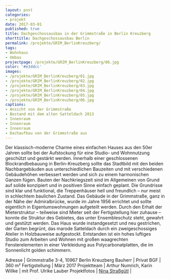 ```yaml
---
layout: post
categories:
- projekt
date: 2017-03-01
published: true
title: Dachgeschossausbau in der Grimmstraße in Berlin Kreuzberg
shorttitle: Dachgeschossausbau Berlin
permalink: /projekte/GRIM_BerlinKreuzberg/
tags: 
- Wohnhaus
- Umbau
projectpage: /projekte/GRIM_BerlinKreuzberg/06.jpg
color: '#e3ddcc'
images:
- /projekte/GRIM_BerlinKreuzberg/01.jpg
- /projekte/GRIM_BerlinKreuzberg/02.jpg
- /projekte/GRIM_BerlinKreuzberg/03.jpg
- /projekte/GRIM_BerlinKreuzberg/04.jpg
- /projekte/GRIM_BerlinKreuzberg/05.jpg
- /projekte/GRIM_BerlinKreuzberg/06.jpg
captions:
- Ansicht von der Grimmstraße
- Bestand mit dem alten Satteldach 2013
- Innenraum
- Innenraum
- Innenraum
- Dachaufbau von der Grimmstraße aus
---
```

Der klassisch-moderne Charme eines einfachen Hauses aus den 50er Jahren sollte bei der Aufstockung für eine Studio- und Wohnnutzung geschützt und gestärkt werden. Innerhalb einer geschlossenen Blockrandbebauung in Berlin-Kreuzberg sollte das Stadtbild mit den beiden Nachbargebäuden aus unterschiedlichen Bauzeiten und mit verschiedenen Gebäudehöhen verbessert werden und sich zu einem harmonischen Ganzen fügen. Bauten der Nachkriegszeit sind im Allgemeinen von Grund auf solide konzipiert und in positiven Sinne einfach geplant. Die Grundrisse sind klar und funktional, die Treppenhäuser hell und freundlich – nur meist in schlechtem baulichen Zustand. Das Gebäude in der Grimmstraße, ganz in der Nähe der Admiralbrücke, wurde im Jahre 1956 errichtet und sollte eigentlich in Eigentumswohnungen aufgeteilt werden. Durch den Erhalt der Mieterstruktur – teilweise sind Mieter seit der Fertigstellung hier zuhause – konnte die Struktur des Gebietes, das unter Ensembleschutz steht, gewahrt und gestützt werden. Das Haus wurde instandgesetzt und neu gestrichen, der Garten begrünt, das marode Satteldach durch ein zweigeschossiges Atelier in Holzbauweise aufgestockt. Entstanden ist ein hohes luftiges Studio zum Arbeiten und Wohnen mit großen waagrechten Fensterelementen in einer Verkleidung aus Polycarbonatplatten, die im Sonnenlicht golden schimmern.

Adresse				|	Grimmstraße 3-4, 10967 Berlin Kreuzberg
Bauherr				|	Privat
BGF					|	360 m²
Fertigstellung		|	März 2017
Projektteam			|	Arthur Numrich, Karin Willke
					| 	mit Prof. Ulrike Lauber
Projektfotos		|	[Nina Straßgütl](http://www.ninastrg.de/) 
                    |    
